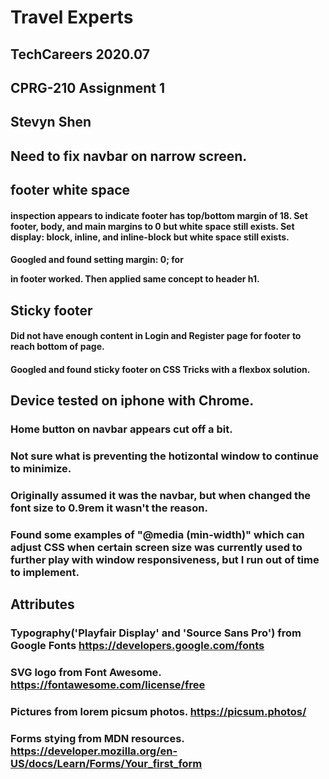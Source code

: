# Travel Experts 
## TechCareers 2020.07
## CPRG-210 Assignment 1
## Stevyn Shen




## Need to fix navbar on narrow screen.


## footer white space
#### inspection appears to indicate footer has top/bottom margin of 18. Set footer, body, and main margins to 0 but white space still exists. Set display: block, inline, and inline-block but white space still exists.
#### Googled and found setting margin: 0; for <p> in footer worked. Then applied same concept to header h1.

## Sticky footer
#### Did not have enough content in Login and Register page for footer to reach bottom of page.
#### Googled and found sticky footer on CSS Tricks with a flexbox solution.

## Device tested on iphone with Chrome.
### Home button on navbar appears cut off a bit.


### Not sure what is preventing the hotizontal window to continue to minimize.
### Originally assumed it was the navbar, but when changed the font size to 0.9rem it wasn't the reason.

### Found some examples of "@media (min-width)" which can adjust CSS when certain screen size was currently used to further play with window responsiveness, but I run out of time to implement.



## Attributes 
### Typography('Playfair Display' and 'Source Sans Pro') from Google Fonts https://developers.google.com/fonts
### SVG logo from Font Awesome. https://fontawesome.com/license/free
### Pictures from lorem picsum photos. https://picsum.photos/
### Forms stying from MDN resources. https://developer.mozilla.org/en-US/docs/Learn/Forms/Your_first_form







